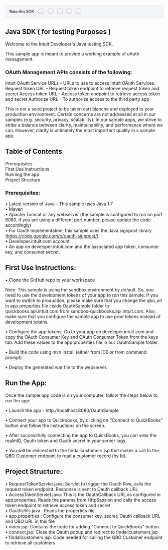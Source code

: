 
[![SDK Banner](views/SDK.png)][ss1]

## Java SDK ( **for testing Purposes** )

Welcome to the Intuit Developer's Java testing SDK.

This sample app is meant to provide a working example of oAuth management.

### OAuth Management APIs consists of the following:

Intuit OAuth Service URLs - URLs to use to access Intuit OAuth Services.
Request token URL - Request token endpoint to retrieve request token and secret
Access token URL - Access token endpoint to retrieve access token and secret
Authorize URL - To authorize access to the third party app

This is not a seed project to be taken cart blanche and deployed to your production environment. Certain concerns are not addressed at all in our samples (e.g. security, privacy, scalability). In our sample apps, we strive to strike a balance between clarity, maintainability, and performance where we can. However, clarity is ultimately the most important quality in a sample app.


## Table of Contents

Prerequisites  
First Use Instructions  
Running the app  
Project Structure  



### Prerequisites: 

•	Latest version of Java - This sample uses Java 1.7  
•	Maven   
•	Apache Tomcat or any webserver (the sample is configured to run on port 8080, if you are using a different port number, please update the code accordingly)  
•	For Oauth implementation, this sample uses the Java signpost library (https://code.google.com/p/oauth-signpost/)  
•	Developer.intuit.com account  
•	An app on developer.intuit.com and the associated app token, consumer key, and consumer secret.  


## First Use Instructions:

•	Clone the GitHub repo to your workspace

Note: This sample is using the sandbox environment by default. So, you need to use the development tokens of your app to run this sample. If you want to switch to production, please make sure that you change the qbo_url in app.properties file inside OauthSample folder to quickbooks.api.intuit.com from sandbox-quickbooks.api.intuit.com. Also, make sure that you configure the sample app to use prod tokens instead of development tokens.

•	Configure the app tokens: Go to your app on developer.intuit.com and copy the OAuth Consumer Key and OAuth Consumer Token from the keys tab. Add these values to the app.properties file in our OauthSample folder.
 
•	Build the code using mvn install (either from IDE or from command prompt)

•	Deploy the generated war file to the webserver. 


## Run the App: 

Once the sample app code is on your computer, follow the steps below to run the app:

•	Launch the app -  http://localhost:8080/OauthSample

•	Connect your app to Quickbooks, by clicking on ‚”Connect to QuickBooks” button and follow the instructions on the screen.

•	After successfully connecting the app to QuickBooks, you can view the realmID, Oauth token and Oauth secret in your server logs. 

•	You will be redirected to the findallcustomers.jsp that makes a call to the QBO Customer endpoint to read a customer record (by Id). 


## Project Structure:

•	RequestTokenServlet.java: Servlet to trigger the Oauth flow, calls the request token endpoint. Response is sent to Oauth callback URL  
•	AccessTokenServlet.java: This is the OauthCallback URL as configured in app.properties. Reads the params from HttpSession and calls the access token endpoint to retrieve access token and secret  
•	OauthUtils.java : Reads the properties file  
•	app.properties : Configure the consumer key, secret, Oauth callback URL and QBO URL in this file  
•	index.jsp: Contains the code for adding "Connect to QuickBooks" button.  
•	connect.jsp: Close the Oauth popup and redirect to findallcustomers.jsp  
•	findallcustomers.jsp: Code needed for calling the QBO Customer endpoint to retrieve all customers

[ss1]: https://help.developer.intuit.com/s/SDKFeedback


